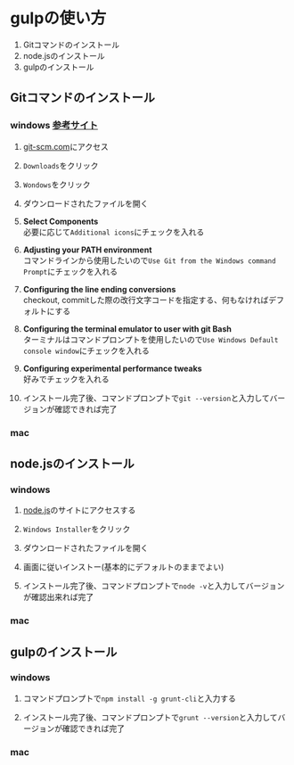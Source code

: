 # gulpの使い方

1. Gitコマンドのインストール
1. node.jsのインストール
1. gulpのインストール

## Gitコマンドのインストール
### windows [参考サイト](http://d.hatena.ne.jp/xyk/20130920/1379659991)

1. [git-scm.com](https://git-scm.com/)にアクセス

1. `Downloads`をクリック

1. `Wondows`をクリック

1. ダウンロードされたファイルを開く

1. **Select Components**  
必要に応じて`Additional icons`にチェックを入れる

1. **Adjusting your PATH environment**   
コマンドラインから使用したいので`Use Git from the Windows command Prompt`にチェックを入れる

1. **Configuring the line ending conversions**  
checkout, commitした際の改行文字コードを指定する、何もなければデフォルトにする

1. **Configuring the terminal emulator to user with git Bash**   
ターミナルはコマンドプロンプトを使用したいので`Use Windows Default console window`にチェックを入れる

1. **Configuring experimental performance tweaks**   
好みでチェックを入れる

1. インストール完了後、コマンドプロンプトで`git --version`と入力してバージョンが確認できれば完了

### mac

## node.jsのインストール

### windows 

1. [node.js](https://nodejs.org/en/download/)のサイトにアクセスする

1. `Windows Installer`をクリック

1. ダウンロードされたファイルを開く

1. 画面に従いインストー(基本的にデフォルトのままでよい)

1. インストール完了後、コマンドプロンプトで`node -v`と入力してバージョンが確認出来れば完了

### mac

## gulpのインストール

### windows

1. コマンドプロンプトで`npm install -g grunt-cli`と入力する

1. インストール完了後、コマンドプロンプトで`grunt --version`と入力してバージョンが確認できれば完了

### mac